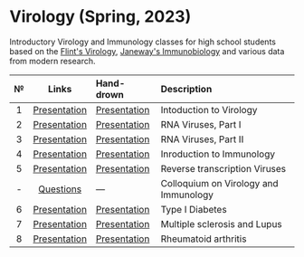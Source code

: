 # Virology (Spring, 2023)

Introductory Virology and Immunology classes for high school students based on the [Flint's Virology](https://disk.yandex.ru/i/oszn3EVmHo5XiA), [Janeway's Immunobiology](https://disk.yandex.ru/i/yxtCqMzjfZwCoA) and various data from modern research. 

| № | Links | Hand-drown | Description | 
| :-----: | :-----: | :----- | :----- |
| 1 | [Presentation]() | [Presentation]() | Intoduction to Virology |
| 2 | [Presentation]() | [Presentation]() | RNA Viruses, Part I |
| 3 | [Presentation]() | [Presentation]() | RNA Viruses, Part II |
| 4 | [Presentation]() | [Presentation]() | Inroduction to Immunology |
| 5 | [Presentation]() | [Presentation]() | Reverse transcription Viruses |
| - | [Questions]() | — | Colloquium on Virology and Immunology |
| 6 | [Presentation]() | [Presentation]() | Type I Diabetes |
| 7 | [Presentation]() | [Presentation]() | Multiple sclerosis and Lupus |
| 8 | [Presentation]() | [Presentation]() | Rheumatoid arthritis |
